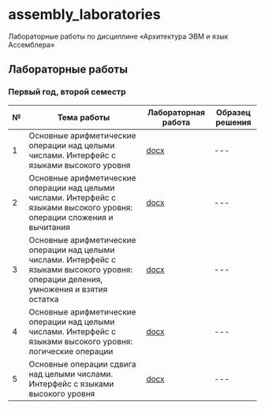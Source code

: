 # assembly_laboratories

Лабораторные работы по дисциплине «Архитектура ЭВМ и язык Ассемблера»

## Лабораторные работы

### Первый год, второй семестр

| № | Тема работы | Лабораторная работа | Образец решения |
|---|-------------|---------------------|-----------------|
| 1 | Основные арифметические операции над целыми числами. Интерфейс с языками высокого уровня | [docx](semester_01/laboratory_1.docx) | --- |
| 2 | Основные арифметические операции над целыми числами. Интерфейс с языками высокого уровня: операции сложения и вычитания | [docx](semester_01/laboratory_2.docx) | --- |
| 3 | Основные арифметические операции над целыми числами. Интерфейс с языками высокого уровня: операции деления, умножения и взятия остатка | [docx](semester_01/laboratory_3.docx) | --- |
| 4 | Основные арифметические операции над целыми числами. Интерфейс с языками высокого уровня: логические операции | [docx](semester_01/laboratory_4.docx) | --- |
| 5 | Основные операции сдвига над целыми числами. Интерфейс с языками высокого уровня | [docx](semester_01/laboratory_5.docx) | --- |
